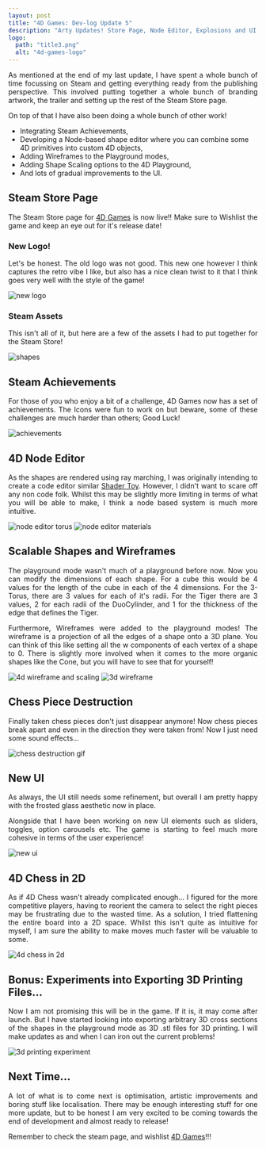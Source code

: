 ```yaml
---
layout: post
title: "4D Games: Dev-log Update 5"
description: "Arty Updates! Store Page, Node Editor, Explosions and UI!"
logo: 
  path: "title3.png"
  alt: "4d-games-logo"
---
```


<p style="text-align: justify">
As mentioned at the end of my last update, I have spent a whole bunch of time focussing on Steam and getting everything ready from the publishing perspective. This involved putting together a whole bunch of branding artwork, the trailer and setting up the rest of the Steam Store page.
</p>

On top of that I have also been doing a whole bunch of other work!
 - Integrating Steam Achievements,
 - Developing a Node-based shape editor where you can combine some 4D primitives into custom 4D objects,
 - Adding Wireframes to the Playground modes,
 - Adding Shape Scaling options to the 4D Playground,
 - And lots of gradual improvements to the UI.

## Steam Store Page

<p style="text-align: justify">
The Steam Store page for <a href="https://store.steampowered.com/app/2264190/4D_Games/">4D Games</a> is now live!! Make sure to Wishlist the game and keep an eye out for it's release date!
</p>

### New Logo!

<p style="text-align: justify">
Let's be honest. The old logo was not good. This new one however I think captures the retro vibe I like, but also has a nice clean twist to it that I think goes very well with the style of the game!
</p>

<img src="{{ '/assets/title3.png' | absolute_url }} " alt="new logo" style="max-width: 60%;margin-left: auto;margin-right: auto;"/>

### Steam Assets

<p style="text-align: justify">
This isn't all of it, but here are a few of the assets I had to put together for the Steam Store!
</p>

<img src="{{ '/assets/devlog/steam_assets.png' | absolute_url }} " alt="shapes" style="max-width: 80%;margin-left: auto;margin-right: auto;"/>

## Steam Achievements

<p style="text-align: justify">
For those of you who enjoy a bit of a challenge, 4D Games now has a set of achievements. The Icons were fun to work on but beware, some of these challenges are much harder than others; Good Luck!
</p>

<img src="{{ '/assets/devlog/achievements.png' | absolute_url }} " alt="achievements" style="max-width: 80%;margin-left: auto;margin-right: auto;"/>

## 4D Node Editor

<p style="text-align: justify">
As the shapes are rendered using ray marching, I was originally intending to create a code editor similar <a href="https://www.shadertoy.com/">Shader Toy</a>. However, I didn't want to scare off any non code folk. Whilst this may be slightly more limiting in terms of what you will be able to make, I think a node based system is much more intuitive.
</p>

<img src="{{ '/assets/devlog/node_editor_torus.png' | absolute_url }} " alt="node editor torus" style="max-width: 80%;margin-left: auto;margin-right: auto;"/>
<img src="{{ '/assets/devlog/node_editor_materials.png' | absolute_url }} " alt="node editor materials" style="max-width: 80%;margin-left: auto;margin-right: auto;"/>

## Scalable Shapes and Wireframes

<p style="text-align: justify">
The playground mode wasn't much of a playground before now. Now you can modify the dimensions of each shape. For a cube this would be 4 values for the length of the cube in each of the 4 dimensions. For the 3-Torus, there are 3 values for each of it's radii. For the Tiger there are 3 values, 2 for each radii of the DuoCylinder, and 1 for the thickness of the edge that defines the Tiger.
</p>

<p style="text-align: justify">
Furthermore, Wireframes were added to the playground modes! The wireframe is a projection of all the edges of a shape onto a 3D plane. You can think of this like setting all the w components of each vertex of a shape to 0. There is slightly more involved when it comes to the more organic shapes like the Cone, but you will have to see that for yourself!
</p>

<img src="{{ '/assets/devlog/wireframes_4d.png' | absolute_url }} " alt="4d wireframe and scaling" style="max-width: 80%;margin-left: auto;margin-right: auto;"/>
<img src="{{ '/assets/devlog/wireframes_3d.png' | absolute_url }} " alt="3d wireframe" style="max-width: 80%;margin-left: auto;margin-right: auto;"/>

## Chess Piece Destruction

<p style="text-align: justify">
Finally taken chess pieces don't just disappear anymore! Now chess pieces break apart and even in the direction they were taken from! Now I just need some sound effects...
</p>

<img src="{{ '/assets/devlog/chess_destruction.gif' | absolute_url }} " alt="chess destruction gif" style="max-width: 80%;margin-left: auto;margin-right: auto;"/>

## New UI

<p style="text-align: justify">
As always, the UI still needs some refinement, but overall I am pretty happy with the frosted glass aesthetic now in place.
</p>

<p style="text-align: justify">
Alongside that I have been working on new UI elements such as sliders, toggles, option carousels etc. The game is starting to feel much more cohesive in terms of the user experience!
</p>

<img src="{{ '/assets/devlog/newer_ui.png' | absolute_url }} " alt="new ui" style="max-width: 80%;margin-left: auto;margin-right: auto;"/>

## 4D Chess in 2D

<p style="text-align: justify">
As if 4D Chess wasn't already complicated enough... I figured for the more competitive players, having to reorient the camera to select the right pieces may be frustrating due to the wasted time. As a solution, I tried flattening the entire board into a 2D space. Whilst this isn't quite as intuitive for myself, I am sure the ability to make moves much faster will be valuable to some.
</p>

<img src="{{ '/assets/devlog/2d_4d_chess.png' | absolute_url }} " alt="4d chess in 2d" style="max-width: 80%;margin-left: auto;margin-right: auto;"/>

## Bonus: Experiments into Exporting 3D Printing Files...

<p style="text-align: justify">
Now I am not promising this will be in the game. If it is, it may come after launch. But I have started looking into exporting arbitrary 3D cross sections of the shapes in the playground mode as 3D .stl files for 3D printing. I will make updates as and when I can iron out the current problems!
</p>

<img src="{{ '/assets/devlog/3d_printing_experiment.png' | absolute_url }} " alt="3d printing experiment" style="max-width: 80%;margin-left: auto;margin-right: auto;"/>

## Next Time...

<p style="text-align: justify">
A lot of what is to come next is optimisation, artistic improvements and boring stuff like localisation. There may be enough interesting stuff for one more update, but to be honest I am very excited to be coming towards the end of development and almost ready to release!
</p>

<p style="text-align: justify">
Remember to check the steam page, and wishlist <a href="https://store.steampowered.com/app/2264190/4D_Games/">4D Games</a>!!!
</p>